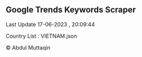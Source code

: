

## Google Trends Keywords Scraper 
 
Last Update 17-06-2023 , 20:09:44

Country List :
VIETNAM.json



© Abdul Muttaqin 
